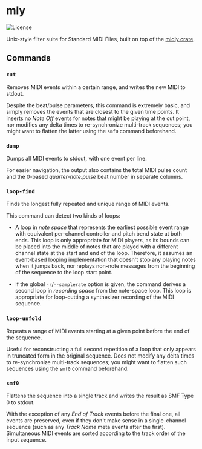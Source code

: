 # mly

![License](https://img.shields.io/github/license/nmlgc/mly?cacheSeconds=31536000)

Unix-style filter suite for Standard MIDI Files, built on top of the [midly crate](https://crates.io/crates/midly).

## Commands

### `cut`

Removes MIDI events within a certain range, and writes the new MIDI to stdout.

Despite the beat/pulse parameters, this command is extremely basic, and simply removes the events that are closest to the given time points. It inserts no *Note Off* events for notes that might be playing at the cut point, nor modifies any delta times to re-synchronize multi-track sequences; you might want to flatten the latter using the `smf0` command beforehand.

### `dump`

Dumps all MIDI events to stdout, with one event per line.

For easier navigation, the output also contains the total MIDI pulse count and the 0-based *quarter-note:pulse* beat number in separate columns.

### `loop-find`

Finds the longest fully repeated and unique range of MIDI events.

This command can detect two kinds of loops:

* A loop in *note space* that represents the earliest possible event range with equivalent per-channel controller and pitch bend state at both ends. This loop is only appropriate for MIDI players, as its bounds can be placed into the middle of notes that are played with a different channel state at the start and end of the loop. Therefore, it assumes an event-based looping implementation that doesn't stop any playing notes when it jumps back, nor replays non-note messages from the beginning of the sequence to the loop start point.

* If the global `-r`/`--samplerate` option is given, the command derives a second loop in *recording space* from the note-space loop. This loop is appropriate for loop-cutting a synthesizer recording of the MIDI sequence.

### `loop-unfold`

Repeats a range of MIDI events starting at a given point before the end of the sequence.

Useful for reconstructing a full second repetition of a loop that only appears in truncated form in the original sequence. Does not modify any delta times to re-synchronize multi-track sequences; you might want to flatten such sequences using the `smf0` command beforehand.

### `smf0`

Flattens the sequence into a single track and writes the result as SMF Type 0 to stdout.

With the exception of any *End of Track* events before the final one, all events are preserved, even if they don't make sense in a single-channel sequence (such as any *Track Name* meta events after the first). Simultaneous MIDI events are sorted according to the track order of the input sequence.

